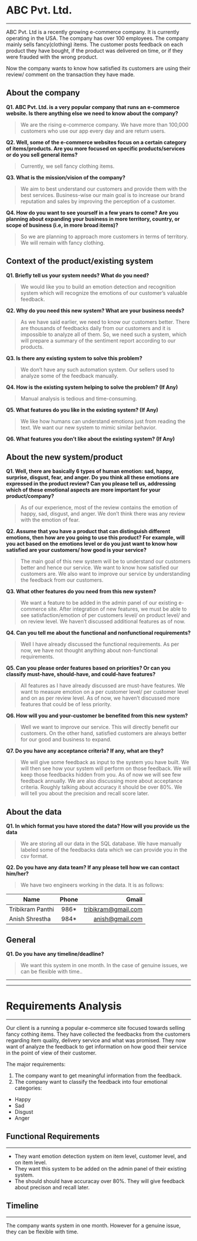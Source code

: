 # ABC Pvt. Ltd.

---

ABC Pvt. Ltd is a recently growing e-commerce company. It is currently operating in the USA. The company has over 100 employees. The company mainly sells fancy(clothing) items. The customer posts feedback on each product they have bought, if the product was delivered on time, or if they were frauded with the wrong product.

Now the company wants to know how satisfied its customers are using their review/ comment on the transaction they have made.

## About the company

**Q1. ABC Pvt. Ltd. is a very popular company that runs an e-commerce website. Is there anything else we need to know about the company?**

> We are the rising e-commerce company. We have more than 100,000 customers who use our app every day and are return users.

**Q2. Well, some of the e-commerce websites focus on a certain category of items/products. Are you more focused on specific products/services or do you sell general items?**

> Currently, we sell fancy clothing items.

**Q3. What is the mission/vision of the company?**

> We aim to best understand our customers and provide them with the best services. Business-wise our main goal is to increase our brand reputation and sales by improving the perception of a customer.

**Q4. How do you want to see yourself in a few years to come? Are you planning about expanding your business in more territory, country, or scope of business (i.e, in more broad items)?**

> So we are planning to approach more customers in terms of territory. We will remain with fancy clothing.

## Context of the product/existing system

**Q1. Briefly tell us your system needs? What do you need?**

> We would like you to build an emotion detection and recognition system which will recognize the emotions of our customer’s valuable feedback.

**Q2. Why do you need this new system? What are your business needs?**

> As we have said earlier, we need to know our customers better. There are thousands of feedbacks daily from our customers and it is impossible to analyze all of them. So, we need such a system, which will prepare a summary of the sentiment report according to our products.

**Q3. Is there any existing system to solve this problem?**

> We don’t have any such automation system. Our sellers used to analyze some of the feedback manually.

**Q4. How is the existing system helping to solve the problem? (If Any)**

> Manual analysis is tedious and time-consuming.

**Q5. What features do you like in the existing system? (If Any)**

> We like how humans can understand emotions just from reading the text. We want our new system to mimic similar behavior.

**Q6. What features you don’t like about the existing system? (If Any)**

>

## About the new system/product

**Q1. Well, there are basically 6 types of human emotion: sad, happy, surprise, disgust, fear, and anger. Do you think all these emotions are expressed in the product review? Can you please tell us, addressing which of these emotional aspects are more important for your product/company?**

> As of our experience, most of the review contains the emotion of happy, sad, disgust, and anger. We don’t think there was any review with the emotion of fear.

**Q2. Assume that you have a product that can distinguish different emotions, then how are you going to use this product? For example, will you act based on the emotions level or do you just want to know how satisfied are your customers/ how good is your service?**

> The main goal of this new system will be to understand our customers better and hence our service. We want to know how satisfied our customers are. We also want to improve our service by understanding the feedback from our customers.

**Q3. What other features do you need from this new system?**

> We want a feature to be added in the admin panel of our existing e-commerce site. After integration of new features, we must be able to see satisfaction/emotion of per customers level/ on product level/ and on review level. We haven’t discussed additional features as of now.

**Q4. Can you tell me about the functional and nonfunctional requirements?**

> Well I have already discussed the functional requirements. As per now, we have not thought anything about non-functional requirements.

**Q5. Can you please order features based on priorities? Or can you classify must-have, should-have, and could-have features?**

> All features as I have already discussed are must-have features. We want to measure emotion on a per customer level/ per customer level and on as per review level. As of now, we haven’t discussed more features that could be of less priority.

**Q6. How will you and your-customer be benefited from this new system?**

> Well we want to improve our service. This will directly benefit our customers. On the other hand, satisfied customers are always better for our good and business to expand.

**Q7. Do you have any acceptance criteria? If any, what are they?**

> We will give some feedback as input to the system you have built. We will then see how your system will perform on those feedback. We will keep those feedbacks hidden from you. As of now we will see few feedback annually. We are also discussing more about acceptance criteria. Roughly talking about accuracy it should be over 80%. We will tell you about the precision and recall score later.

## About the data

**Q1. In which format you have stored the data? How will you provide us the data**

> We are storing all our data in the SQL database. We have manually labeled some of the feedbacks data which we can provide you in the csv format.

**Q2. Do you have any data team? If any please tell how we can contact him/her?**

> We have two engineers working in the data. It is as follows:

| Name        | Phone           | Gmail  |
| ------------- |:-------------:| -----:|
| Tribikram Panthi  | 986* | tribikram@gmail.com |
| Anish Shrestha| 984*     |   anish@gmail.com |


## General

**Q1. Do you have any timeline/deadline?**

> We want this system in one month. In the case of genuine issues, we can be flexible with time..


-------
-------

# Requirements Analysis
---
Our client is a running a popular e-commerce site focused towards selling fancy cothing items. They have collected the feedbacks from the customers regarding item quality, delivery service and what was promised. They now want of analyze the feedback to get information on how good their service in the point of view of their customer. 

The major requirements:
1. The company want to get meaningful information from the feedback.
2. The company want to classify the feedback into four emotional categories:
 * Happy
 * Sad
 * Disgust
 * Anger

## Functional Requirements
-----
* They want emotion detection system on item level, customer level, and on item level.
* They want this system to be added on the admin panel of their existing system.
* The should should have accuracay over 80%. They will give feedback about precison and recall later.


## Timeline
-----
The company wants system in one month. However for a genuine issue, they can be flexible with time.


